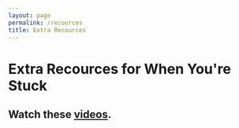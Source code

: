 ```yaml
---
layout: page
permalink: /recources
title: Extra Recources
---
```


# Extra Recources for When You're Stuck

## Watch these [videos](https://alexac54767.github.io/Alexa-Fastpage/markdown/videos).